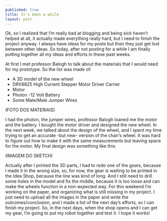 ```yaml
---
published: true
title: It's been a while
layout: post
---
```

Ok, so I realized that I’m really bad at blogging and being sick haven’t helped at all, it actually made everything really hard, but I need to finish the project anyway. I always have ideas for my posts but then they just get lost between other ideas. So today, after not posting for a while I am finally putting together all my ideas and efforts in these past weeks.

At first I met professor Balogh to talk about the materials that I would need for my prototype. So the list was made of:

- A 3D model of the new wheel
- DRV8825 High Current Stepper Motor Driver Carrier
- Motor
- Photon
-12 Volt Battery
- Some Male/Male Jumper Wires


(FOTO DOS MATERIAIS)


I had the photon, the jumper wires, professor Balogh loaned me the motor and the battery. I bought the motor driver and designed the new wheel.
In the next week, we talked about the design of the wheel, and I spent my time trying to get an accurate -but new- version of the chair’s wheel. It was hard to figure out how to make it with the same measurements but leaving space for the motor. My final design was something like this:


(IMAGEM DO SKETCH)


Actually after I printed the 3D parts, I had to redo one of the gears, because I made it in the wrong size, so, for now, the gear is waiting to be printed in the Idea Shop, because the line was kind of long. And I still need to drill some holes in the model and fix the middle, because it is too loose and can make the wheels function in a non-expected way.
For this weekend I’m working on the paper, and organizing what is still missing in my project. I just need to upload all the images in the paper and write the outcomes/conclusion, and I made a list of the next day’s efforts, so I can finish my project. So, in the next days, when the shop opens and I can get my gear, I’m going to put my robot together and test it. I hope it works!
